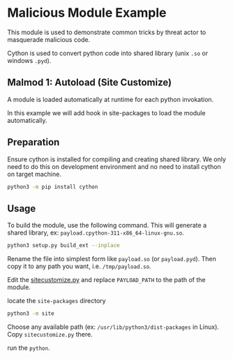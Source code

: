 # Malicious Module Example

This module is used to demonstrate common tricks by threat actor to masquerade malicious code.

Cython is used to convert python code into shared library (unix `.so` or windows `.pyd`).

## Malmod 1: Autoload (Site Customize)

A module is loaded automatically at runtime for each python invokation.

In this example we will add hook in site-packages to load the module automatically.

## Preparation

Ensure cython is installed for compiling and creating shared library. We only need to do this on development environment and no need to install cython on target machine.

```sh
python3 -m pip install cython
```

## Usage

To build the module, use the following command. This will generate a shared library, ex: `payload.cpython-311-x86_64-linux-gnu.so`.

```sh
python3 setup.py build_ext --inplace
```

Rename the file into simplest form like `payload.so` (or `payload.pyd`). Then copy it to any path you want, i.e. `/tmp/payload.so`. 

Edit the [sitecustomize.py](sitecustomize.py) and replace `PAYLOAD_PATH` to the path of the module.

locate the `site-packages` directory

```sh
python3 -m site
```

Choose any available path (ex: `/usr/lib/python3/dist-packages` in Linux). Copy `sitecustomize.py` there.

run the `python`.
